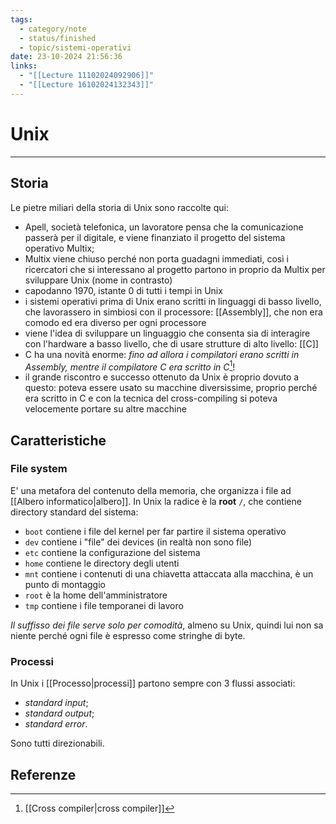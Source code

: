 ```yaml
---
tags:
  - category/note
  - status/finished
  - topic/sistemi-operativi
date: 23-10-2024 21:56:36
links:
  - "[[Lecture 11102024092906]]"
  - "[[Lecture 16102024132343]]"
---
```

# Unix
---
## Storia
Le pietre miliari della storia di Unix sono raccolte qui:
- Apell, società telefonica, un lavoratore pensa che la comunicazione passerà per il digitale, e viene finanziato il progetto del sistema operativo Multix;
- Multix viene chiuso perché non porta guadagni immediati, così i ricercatori che si interessano al progetto partono in proprio da Multix per sviluppare Unix (nome in contrasto)
- capodanno 1970, istante 0 di tutti i tempi in Unix
- i sistemi operativi prima di Unix erano scritti in linguaggi di basso livello, che lavorassero in simbiosi con il processore: [[Assembly]], che non era comodo ed era diverso per ogni processore
- viene l'idea di sviluppare un linguaggio che consenta sia di interagire con l'hardware a basso livello, che di usare strutture di alto livello: [[C]]
- C ha una novità enorme: _fino ad allora i compilatori erano scritti in Assembly, mentre il compilatore C era scritto in C_[^1]!
- il grande riscontro e successo ottenuto da Unix è proprio dovuto a questo: poteva essere usato su macchine diversissime, proprio perché era scritto in C e con la tecnica del cross-compiling si poteva velocemente portare su altre macchine

## Caratteristiche
### File system
E' una metafora del contenuto della memoria, che organizza i file ad [[Albero informatico|albero]]. In Unix la radice è la **root** `/`, che contiene directory standard del sistema:
- `boot` contiene i file del kernel per far partire il sistema operativo
- `dev` contiene i "file" dei devices (in realtà non sono file)
- `etc` contiene la configurazione del sistema
- `home` contiene le directory degli utenti
- `mnt` contiene i contenuti di una chiavetta attaccata alla macchina, è un punto di montaggio
- `root` è la home dell'amministratore
- `tmp` contiene i file temporanei di lavoro

_Il suffisso dei file serve solo per comodità_, almeno su Unix, quindi lui non sa niente perché ogni file è espresso come stringhe di byte.

### Processi
In Unix i [[Processo|processi]] partono sempre con 3 flussi associati:
- _standard input_;
- _standard output_;
- _standard error_.

Sono tutti direzionabili.

## Referenze
[^1]: [[Cross compiler|cross compiler]]